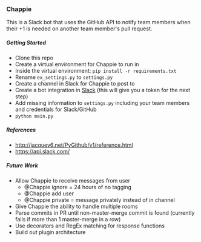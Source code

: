 ### Chappie
This is a Slack bot that uses the GitHub API to notify
team members when their +1 is needed on another team
member's pull request.

##### Getting Started
- Clone this repo
- Create a virtual environment for Chappie to run in
- Inside the virtual environment: ```pip install -r requirements.txt```
- Rename ```ex_settings.py``` to ```settings.py```
- Create a channel in Slack for Chappie to post to
- Create a bot integration in [Slack](https://api.slack.com/bot-users) (this will give you a token for the next step)
- Add missing information to ```settings.py``` including your team members and credentials for Slack/GitHub
- ```python main.py```

##### References
- http://jacquev6.net/PyGithub/v1/reference.html
- https://api.slack.com/

##### Future Work
- Allow Chappie to receive messages from user
    - @Chappie ignore = 24 hours of no tagging
    - @Chappie add user
    - @Chappie private = message privately instead of in channel
- Give Chappie the ability to handle multiple rooms
- Parse commits in PR until non-master-merge commit is found (currently fails if more than 1 master-merge in a row)
- Use decorators and RegEx matching for response functions
- Build out plugin architecture
